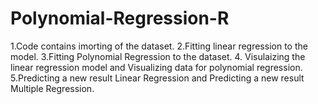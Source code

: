 # Polynomial-Regression-R

1.Code contains imorting of the dataset.
2.Fitting linear regression to the model.
3.Fitting Polynomial Regression to the dataset.
4. Visulaizing the linear regression model and Visualizing data for polynomial regression.
5.Predicting a new result Linear Regression and Predicting a new result Multiple Regression.
